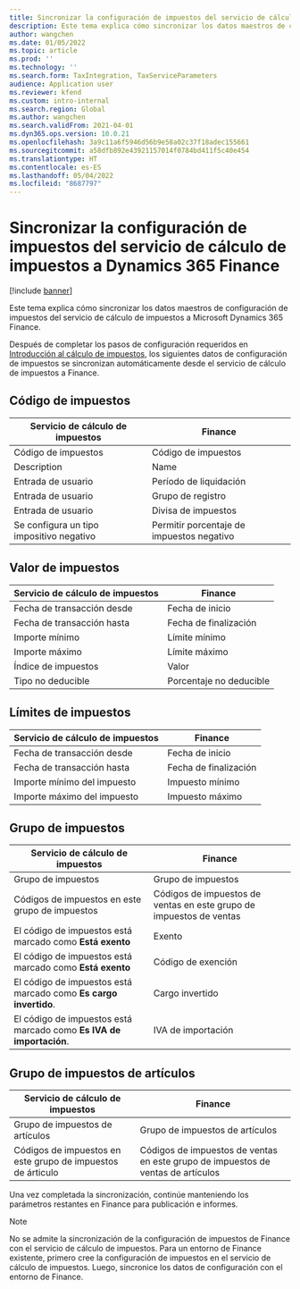 ```yaml
---
title: Sincronizar la configuración de impuestos del servicio de cálculo de impuestos a Dynamics 365 Finance
description: Este tema explica cómo sincronizar los datos maestros de configuración de impuestos del servicio de cálculo de impuestos a Microsoft Dynamics 365 Finance.
author: wangchen
ms.date: 01/05/2022
ms.topic: article
ms.prod: ''
ms.technology: ''
ms.search.form: TaxIntegration, TaxServiceParameters
audience: Application user
ms.reviewer: kfend
ms.custom: intro-internal
ms.search.region: Global
ms.author: wangchen
ms.search.validFrom: 2021-04-01
ms.dyn365.ops.version: 10.0.21
ms.openlocfilehash: 3a9c11a6f5946d56b9e58a02c37f18adec155661
ms.sourcegitcommit: a58dfb892e43921157014f0784bd411f5c40e454
ms.translationtype: HT
ms.contentlocale: es-ES
ms.lasthandoff: 05/04/2022
ms.locfileid: "8687797"
---
```

# <a name="sync-the-tax-setup-from-the-tax-calculation-service-to-dynamics-365-finance"></a>Sincronizar la configuración de impuestos del servicio de cálculo de impuestos a Dynamics 365 Finance

[!include [banner](../includes/banner.md)]

Este tema explica cómo sincronizar los datos maestros de configuración de impuestos del servicio de cálculo de impuestos a Microsoft Dynamics 365 Finance.

Después de completar los pasos de configuración requeridos en [Introducción al cálculo de impuestos](global-get-started-with-tax-calculation-service.md), los siguientes datos de configuración de impuestos se sincronizan automáticamente desde el servicio de cálculo de impuestos a Finance.

## <a name="sales-tax-code"></a>Código de impuestos

| Servicio de cálculo de impuestos           | Finance                             |
| --------------------------------- | ----------------------------------- |
| Código de impuestos                          | Código de impuestos                      |
| Description                       | Name                                |
| Entrada de usuario                        | Período de liquidación                   |
| Entrada de usuario                        | Grupo de registro                |
| Entrada de usuario                        | Divisa de impuestos                  |
| Se configura un tipo impositivo negativo | Permitir porcentaje de impuestos negativo |

## <a name="tax-value"></a>Valor de impuestos

| Servicio de cálculo de impuestos | Finance                   |
| ----------------------- | ------------------------- |
| Fecha de transacción desde   | Fecha de inicio                 |
| Fecha de transacción hasta     | Fecha de finalización                   |
| Importe mínimo          | Límite mínimo             |
| Importe máximo          | Límite máximo             |
| Índice de impuestos                | Valor                     |
| Tipo no deducible     | Porcentaje no deducible |

## <a name="tax-limits"></a>Límites de impuestos

| Servicio de cálculo de impuestos | Finance           |
| ----------------------- | ----------------- |
| Fecha de transacción desde   | Fecha de inicio         |
| Fecha de transacción hasta     | Fecha de finalización           |
| Importe mínimo del impuesto      | Impuesto mínimo |
| Importe máximo del impuesto      | Impuesto máximo |

## <a name="sales-tax-group"></a>Grupo de impuestos

| Servicio de cálculo de impuestos                         | Finance                                    |
| ----------------------------------------------- | ------------------------------------------ |
| Grupo de impuestos                                       | Grupo de impuestos                            |
| Códigos de impuestos en este grupo de impuestos                  | Códigos de impuestos de ventas en este grupo de impuestos de ventas |
| El código de impuestos está marcado como **Está exento**         | Exento                                     |
| El código de impuestos está marcado como **Está exento**         | Código de exención                                |
| El código de impuestos está marcado como **Es cargo invertido**. | Cargo invertido                             |
| El código de impuestos está marcado como **Es IVA de importación**.        | IVA de importación                                    |

## <a name="item-sales-tax-group"></a>Grupo de impuestos de artículos

| Servicio de cálculo de impuestos             | Finance                                         |
| ----------------------------------- | ----------------------------------------------- |
| Grupo de impuestos de artículos                      | Grupo de impuestos de artículos                            |
| Códigos de impuestos en este grupo de impuestos de árticulo | Códigos de impuestos de ventas en este grupo de impuestos de ventas de artículos |

Una vez completada la sincronización, continúe manteniendo los parámetros restantes en Finance para publicación e informes.

> [!NOTE]
> No se admite la sincronización de la configuración de impuestos de Finance con el servicio de cálculo de impuestos. Para un entorno de Finance existente, primero cree la configuración de impuestos en el servicio de cálculo de impuestos. Luego, sincronice los datos de configuración con el entorno de Finance.

